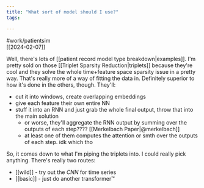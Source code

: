 ```yaml
---
title: "What sort of model should I use?"
tags:

---
```

#work/patientsim  
[[2024-02-07]]

Well, there's lots of [[patient record model type breakdown|examples]]. I'm pretty sold on those [[Triplet Sparsity Reduction|triplets]] because they're cool and they solve the whole time+feature space sparsity issue in a pretty way. That's really more of a way of fitting the data in. Definitely superior to how it's done in the others, though. They'll:
- cut it into windows, create overlapping embeddings
- give each feature their own entire NN
- stuff it into an RNN and just grab the whole final output, throw that into the main solution
	- or worse, they'll aggregate the RNN output by summing over the outputs of each step???? [[Merkelbach Paper|@merkelbach]]
	- at least one of them computes the attention or smth over the outputs of each step. idk which tho

So, it comes down to what I'm piping the triplets into. I could really pick anything. There's really two routes: 
- [[wild]] - try out the $CNN$ for time series
- [[basic]] - just do another transformer™
